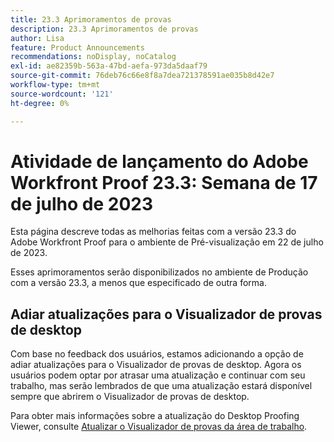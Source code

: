 ```yaml
---
title: 23.3 Aprimoramentos de provas
description: 23.3 Aprimoramentos de provas
author: Lisa
feature: Product Announcements
recommendations: noDisplay, noCatalog
exl-id: ae82359b-563a-47bd-aefa-973da5daaf79
source-git-commit: 76deb76c66e8f8a7dea721378591ae035b8d42e7
workflow-type: tm+mt
source-wordcount: '121'
ht-degree: 0%

---
```


# Atividade de lançamento do Adobe Workfront Proof 23.3: Semana de 17 de julho de 2023

Esta página descreve todas as melhorias feitas com a versão 23.3 do Adobe Workfront Proof para o ambiente de Pré-visualização em 22 de julho de 2023.

Esses aprimoramentos serão disponibilizados no ambiente de Produção com a versão 23.3, a menos que especificado de outra forma.

## Adiar atualizações para o Visualizador de provas de desktop

Com base no feedback dos usuários, estamos adicionando a opção de adiar atualizações para o Visualizador de provas de desktop. Agora os usuários podem optar por atrasar uma atualização e continuar com seu trabalho, mas serão lembrados de que uma atualização estará disponível sempre que abrirem o Visualizador de provas de desktop.

Para obter mais informações sobre a atualização do Desktop Proofing Viewer, consulte [Atualizar o Visualizador de provas da área de trabalho](/help/quicksilver/review-and-approve-work/proofing/use-the-desktop-proofing-viewer/update-the-desktop-proofing-viewer.md).
